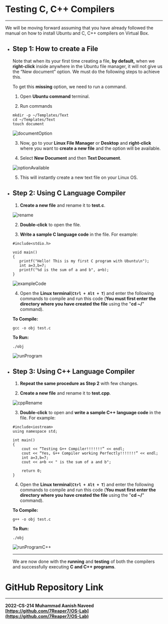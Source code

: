 # **Testing C, C++ Compilers**

------

We will be moving forward assuming that you have already followed the manual on how to install Ubuntu and C, C++ compilers on Virtual Box.

- ## Step 1:  **How to create a File**

   Note that when its your first time creating a file, **by default,** when we **right-click** inside anywhere in the Ubuntu file manager, it will not give us the “New document” option. We must do the following steps to achieve this.

   To get this **missing** option, we need to run a command.

   1. Open **Ubuntu command** terminal.

   2. Run commands

     ```
     mkdir -p ~/Templates/Text
     cd ~/Templates/Text
     touch document
     ```

     ![documentOption](./images/documentOption.png)

     

   3. Now, go to your **Linux File Manager** or **Desktop** and **right-click** where you want to **create a new file** and the option will be available.

   4. Select **New Document** and then **Text Document**.

     ![optionAvailable](./images/optionAvailable.png)

     

   5. This will instantly create a new text file on your Linux OS.

     

- ## Step 2:  **Using C Language Compiler**

   1. **Create a new file** and rename it to **test.c**.

   ![rename](./images/rename.png)

     
   
   2. **Double-click** to open the file.

   3. **Write a sample C language code** in the file. For example:

     ```
     #include<stdio.h>
     
     void main() 
     {
     	printf("Hello! This is my first C program with Ubuntu\n");
     	int a=3,b=7;
     	printf("%d is the sum of a and b", a+b);
     }
     ```

     ![exampleCode](./images/exampleCode.png)

     

   4. Open the **Linux terminal**(**`Ctrl + Alt + T`**) and enter the following commands to compile and run this code (**You must first enter the directory where you have created the file** using the "**cd ~/**" command).

     **To Compile:**

     ```
     gcc -o obj test.c
     ```

     **To Run:**

     ```
     ./obj
     ```

     ![runProgram](./images/runProgram.png)

     

- ## Step 3:  **Using C++ Language Compiler**

   1. **Repeat the same procedure as Step 2** with few changes.

   2. **Create a new file** and rename it to **test.cpp**.

     ![cppRename](./images/cppRename.png)

     
   
   3. **Double-click** to open and **write a sample C++ language code** in the file. For example:

     ```
     #include<iostream>
     using namespace std;
     
     int main()
     {
         cout << “Testing G++ Compiler!!!!!!!” << endl;
         cout << “Yes, G++ Compiler working Perfectly!!!!!!!” << endl;
         int a=3,b=7;
         cout << a+b << " is the sum of a and b";
     
         return 0;
     }
     ```

   4. Open the **Linux terminal**(**`Ctrl + Alt + T`**) and enter the following commands to compile and run this code (**You must first enter the directory where you have created the file** using the "**cd ~/**" command).

     **To Compile:**

     ```
     g++ -o obj test.c
     ```

     **To Run:**

     ```
     ./obj
     ```

     ![runProgramC++](./images/runProgramC++.png)

   ------

     We are now done with the **running** and **testing** of both the compilers and successfully executing **C and C++ programs**.

# **GitHub Repository Link**

------

**2022-CS-214	Muhammad Aanish Naveed	[https://github.com/7Reaper7/OS-Lab](https://github.com/7Reaper7/OS-Lab)**

